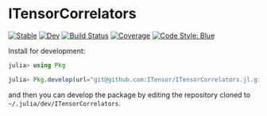# ITensorCorrelators

[![Stable](https://img.shields.io/badge/docs-stable-blue.svg)](https://mtfishman.github.io/ITensorCorrelators.jl/stable/)
[![Dev](https://img.shields.io/badge/docs-dev-blue.svg)](https://mtfishman.github.io/ITensorCorrelators.jl/dev/)
[![Build Status](https://github.com/mtfishman/ITensorCorrelators.jl/actions/workflows/CI.yml/badge.svg?branch=main)](https://github.com/mtfishman/ITensorCorrelators.jl/actions/workflows/CI.yml?query=branch%3Amain)
[![Coverage](https://codecov.io/gh/mtfishman/ITensorCorrelators.jl/branch/main/graph/badge.svg)](https://codecov.io/gh/mtfishman/ITensorCorrelators.jl)
[![Code Style: Blue](https://img.shields.io/badge/code%20style-blue-4495d1.svg)](https://github.com/invenia/BlueStyle)

Install for development:
```julia
julia> using Pkg

julia> Pkg.develop(url="git@github.com:ITensor/ITensorCorrelators.jl.git")
```
and then you can develop the package by editing the repository cloned to `~/.julia/dev/ITensorCorrelators`.
